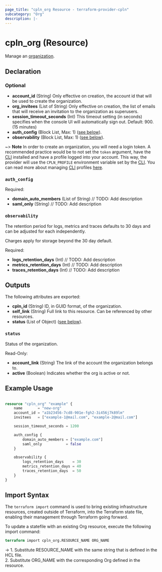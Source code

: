```yaml
---
page_title: "cpln_org Resource - terraform-provider-cpln"
subcategory: "Org"
description: |-
---
```


# cpln_org (Resource)

Manage an [organization](https://docs.controlplane.com/reference/org).

## Declaration

### Optional

- **account_id** (String) Only effective on creation, the account id that will be used to create the organization.
- **org_invitees** (List of String) Only effective on creation, the list of emails that will receive an invitation to the organization as superusers.
- **session_timeout_seconds** (Int) This timeout setting (in seconds) specifies when the console UI will automatically sign out. Default: 900. (15 minutes)
- **auth_config** (Block List, Max: 1) ([see below](#nestedblock--auth_config)).
- **observability** (Block List, Max: 1) ([see below](#nestedblock--observability)).

~> **Note** In order to create an organization, you will need a login token. A recommended practice would be to not set the `token` argument, have the [CLI](https://docs.controlplane.com/reference/cli) installed and have a profile logged into your account. This way, the provider will use the `CPLN_PROFILE` environment variable set by the [CLI](https://docs.controlplane.com/reference/cli). You can read more about managing [CLI](https://docs.controlplane.com/reference/cli) profiles [here](https://docs.controlplane.com/guides/manage-profile#prerequisites).

<a id="nestedblock--auth_config"></a>

### `auth_config`

Required:

- **domain_auto_members** (List of String) // TODO: Add description
- **saml_only** (String) // TODO: Add description

<a id="nestedblock--observability"></a>

### `observability`

The retention period for logs, metrics and traces defaults to 30 days and can be adjusted for each independently.

Charges apply for storage beyond the 30 day default.

Required:

- **logs_retention_days** (Int) // TODO: Add description
- **metrics_retention_days** (Int) // TODO: Add description
- **traces_retention_days** (Int) // TODO: Add description

## Outputs

The following attributes are exported:

- **cpln_id** (String) ID, in GUID format, of the organization.
- **self_link** (String) Full link to this resource. Can be referenced by other resources.
- **status** (List of Object) ([see below](#nestedblock--status)).

<a id="nestedblock--status"></a>

### `status`

Status of the organization.

Read-Only:

- **account_link** (String) The link of the account the organization belongs to.
- **active** (Boolean) Indicates whether the org is active or not.

## Example Usage

```terraform

resource "cpln_org" "example" {
    name       = "new-org"
    account_id = "a1b23456-7cd8-901e-fgh2-3i456j7k89lm"
    invitees   = ["example-1@mail.com", "example-2@mail.com"]

    session_timeout_seconds = 1200

    auth_config {
        domain_auto_members = ["example.com"]
        saml_only           = false
    }

    observability {
        logs_retention_days    = 30
        metrics_retention_days = 40
        traces_retention_days  = 50
    }
}
```

## Import Syntax

The `terraform import` command is used to bring existing infrastructure resources, created outside of Terraform, into the Terraform state file, enabling their management through Terraform going forward.

To update a statefile with an existing Org resource, execute the following import command:

```terraform
terraform import cpln_org.RESOURCE_NAME ORG_NAME
```

-> 1. Substitute RESOURCE_NAME with the same string that is defined in the HCL file.<br/>2. Substitute ORG_NAME with the corresponding Org defined in the resource.
